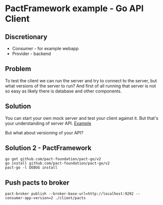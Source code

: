 #  PactFramework example - Go API Client

## Discretionary 

 * Consumer - for example webapp
 * Provider - backend


## Problem
To test the client we can run the server and try to connect to the server, but what versions of the server to run?
And first of all running that server is not so easy as likely there is database and other components.


## Solution
You can start your own mock server and test your client against it.
But that's your understanding of server API.
[Example](client/http_client_test.go)

But what about versioning of your API?

## Solution 2 - PactFramework
```shell
go get github.com/pact-foundation/pact-go/v2
go install github.com/pact-foundation/pact-go/v2
pact-go -l DEBUG install
```


## Push pacts to broker
```shell
pact-broker publish --broker-base-url=http://localhost:9292 --consumer-app-version=2 ./client/pacts
```